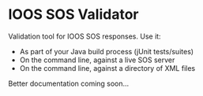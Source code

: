 # IOOS SOS Validator

Validation tool for IOOS SOS responses. Use it:

 * As part of your Java build process (jUnit tests/suites)
 * On the command line, against a live SOS server
 * On the command line, against a directory of XML files

Better documentation coming soon...
